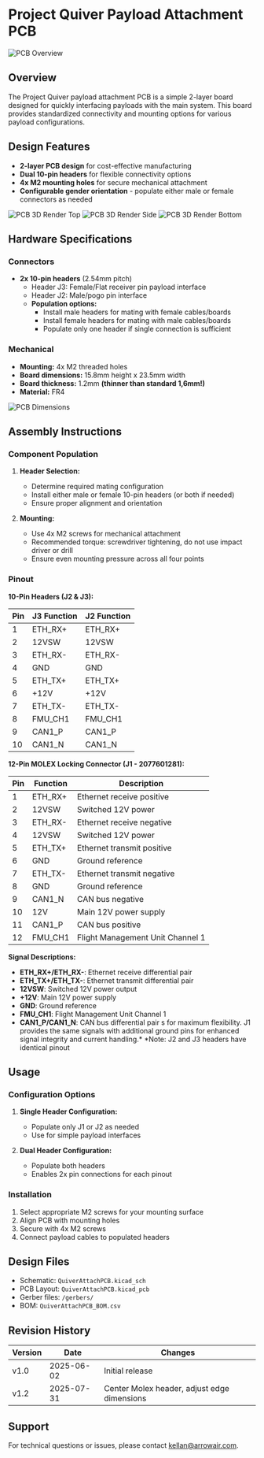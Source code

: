 # Project Quiver Payload Attachment PCB

![PCB Overview](images/schematic.png "Project Quiver Payload PCB")

## Overview

The Project Quiver payload attachment PCB is a simple 2-layer board designed for quickly interfacing payloads with the main system. 
This board provides standardized connectivity and mounting options for various payload configurations.


## Design Features

- **2-layer PCB design** for cost-effective manufacturing
- **Dual 10-pin headers** for flexible connectivity options
- **4x M2 mounting holes** for secure mechanical attachment
- **Configurable gender orientation** - populate either male or female connectors as needed

![PCB 3D Render Top](images/top_render.png "3D render showing component placement")
![PCB 3D Render Side](images/side_render.png "3D render showing component placement")
![PCB 3D Render Bottom](images/bottom_render.png "3D render showing component placement")

## Hardware Specifications

### Connectors
- **2x 10-pin headers** (2.54mm pitch)
  - Header J3: Female/Flat receiver pin payload interface
  - Header J2: Male/pogo pin interface
  - **Population options:**
    - Install male headers for mating with female cables/boards
    - Install female headers for mating with male cables/boards
    - Populate only one header if single connection is sufficient

### Mechanical
- **Mounting:** 4x M2 threaded holes
- **Board dimensions:** 15.8mm height x 23.5mm width
- **Board thickness:** 1.2mm **(thinner than standard 1,6mm!)**
- **Material:** FR4

![PCB Dimensions](images/layout_dimensions.png "Detailed dimension drawing")

## Assembly Instructions

### Component Population

1. **Header Selection:**
   - Determine required mating configuration
   - Install either male or female 10-pin headers (or both if needed)
   - Ensure proper alignment and orientation

2. **Mounting:**
   - Use 4x M2 screws for mechanical attachment
   - Recommended torque: screwdriver tightening, do not use impact driver or drill
   - Ensure even mounting pressure across all four points

### Pinout

**10-Pin Headers (J2 & J3):**

| Pin | J3 Function | J2 Function |
|-----|-------------|-------------|
| 1   | ETH_RX+    | ETH_RX+    |
| 2   | 12VSW      | 12VSW      |
| 3   | ETH_RX-    | ETH_RX-    |
| 4   | GND        | GND        |
| 5   | ETH_TX+    | ETH_TX+    |
| 6   | +12V       | +12V       |
| 7   | ETH_TX-    | ETH_TX-    |
| 8   | FMU_CH1    | FMU_CH1    |
| 9   | CAN1_P     | CAN1_P     |
| 10  | CAN1_N     | CAN1_N     |

**12-Pin MOLEX Locking Connector (J1 - 2077601281):**

| Pin | Function   | Description |
|-----|------------|-------------|
| 1   | ETH_RX+    | Ethernet receive positive |
| 2   | 12VSW      | Switched 12V power |
| 3   | ETH_RX-    | Ethernet receive negative |
| 4   | 12VSW      | Switched 12V power |
| 5   | ETH_TX+    | Ethernet transmit positive |
| 6   | GND        | Ground reference |
| 7   | ETH_TX-    | Ethernet transmit negative |
| 8   | GND        | Ground reference |
| 9   | CAN1_N     | CAN bus negative |
| 10  | 12V        | Main 12V power supply |
| 11  | CAN1_P     | CAN bus positive |
| 12  | FMU_CH1    | Flight Management Unit Channel 1 |

**Signal Descriptions:**
- **ETH_RX+/ETH_RX-**: Ethernet receive differential pair
- **ETH_TX+/ETH_TX-**: Ethernet transmit differential pair  
- **12VSW**: Switched 12V power output
- **+12V**: Main 12V power supply
- **GND**: Ground reference
- **FMU_CH1**: Flight Management Unit Channel 1
- **CAN1_P/CAN1_N**: CAN bus differential pair
s for maximum flexibility. J1 provides the same signals with additional ground pins for enhanced signal integrity and current handling.*
*Note: J2 and J3 headers have identical pinout

## Usage

### Configuration Options

1. **Single Header Configuration:**
   - Populate only J1 or J2 as needed
   - Use for simple payload interfaces

2. **Dual Header Configuration:**
   - Populate both headers
   - Enables 2x pin connections for each pinout

### Installation

1. Select appropriate M2 screws for your mounting surface
2. Align PCB with mounting holes
3. Secure with 4x M2 screws
4. Connect payload cables to populated headers

## Design Files

- Schematic: `QuiverAttachPCB.kicad_sch`
- PCB Layout: `QuiverAttachPCB.kicad_pcb`
- Gerber files: `/gerbers/`
- BOM: `QuiverAttachPCB_BOM.csv`

## Revision History

| Version | Date | Changes |
|---------|------|---------|
| v1.0    | 2025-06-02 | Initial release |
| v1.2    | 2025-07-31 | Center Molex header, adjust edge dimensions |


## Support

For technical questions or issues, please contact kellan@arrowair.com.



